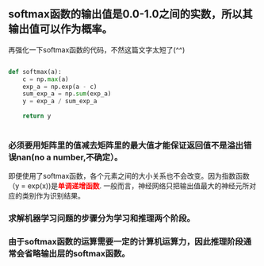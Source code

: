 ## softmax函数的输出值是0.0-1.0之间的实数，所以其输出值可以作为**概率**。
再强化一下softmax函数的代码，不然这篇文字太短了(^^)
```python

def softmax(a):
    c = np.max(a)
    exp_a = np.exp(a - c)
    sum_exp_a = np.sum(exp_a)
    y = exp_a / sum_exp_a
    
    return y
    
```

### 必须要用矩阵里的值减去矩阵里的最大值才能保证返回值不是溢出错误**nan**(no a number,不确定）。

即便使用了softmax函数，各个元素之间的大小关系也不会改变。因为指数函数（y = exp(x))是<font color=red>**单调递增函数**</font>.
一般而言，神经网络只把输出值最大的神经元所对应的类别作为识别结果。
### 求解机器学习问题的步骤分为**学习**和**推理**两个阶段。
### 由于softmax函数的运算需要一定的计算机运算力，**因此推理阶段通常会省略输出层的softmax函数**。


